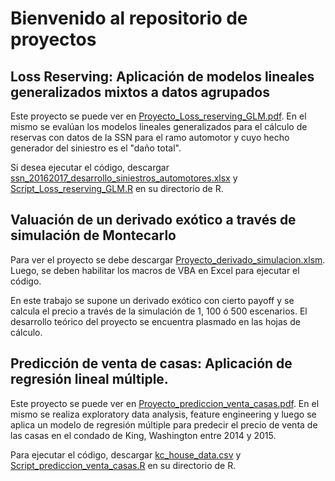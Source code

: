 # Bienvenido al repositorio de proyectos
## Loss Reserving: Aplicación de modelos lineales generalizados mixtos a datos agrupados

Este proyecto se puede ver en [Proyecto_Loss_reserving_GLM.pdf](https://github.com/augustod-prieto/projects/blob/aaf2ddb39961cff402519f8ed7b3c69c761642df/Proyecto_Loss_reserving_GLM.pdf).
En el mismo se evalúan los modelos lineales generalizados para el cálculo de reservas con datos de la SSN para el ramo automotor y cuyo hecho generador del siniestro es el "daño total". 

Si desea ejecutar el código, descargar [ssn_20162017_desarrollo_siniestros_automotores.xlsx](https://github.com/augustod-prieto/projects/blob/aaf2ddb39961cff402519f8ed7b3c69c761642df/ssn_20162017_desarrollo_siniestros_automotores.xlsx) y [Script_Loss_reserving_GLM.R](https://github.com/augustod-prieto/projects/blob/aaf2ddb39961cff402519f8ed7b3c69c761642df/Script_Loss_reserving_GLM.R) en su directorio de R.

## Valuación de un derivado exótico a través de simulación de Montecarlo

Para ver el proyecto se debe descargar [Proyecto_derivado_simulacion.xlsm](https://github.com/augustod-prieto/projects/blob/aaf2ddb39961cff402519f8ed7b3c69c761642df/Proyecto_derivado_simulacion.xlsm). Luego, se deben habilitar los macros de VBA en Excel para ejecutar el código.

En este trabajo se supone un derivado exótico con cierto payoff y se calcula el precio a través de la simulación de 1, 100 ó 500 escenarios. El desarrollo teórico del proyecto se encuentra plasmado en las hojas de cálculo.

## Predicción de venta de casas: Aplicación de regresión lineal múltiple.

Este proyecto se puede ver en [Proyecto_prediccion_venta_casas.pdf](https://github.com/augustod-prieto/projects/blob/aaf2ddb39961cff402519f8ed7b3c69c761642df/Proyecto_prediccion_venta_casas.pdf). En el mismo se realiza exploratory data analysis, feature engineering
y luego se aplica un modelo de regresión múltiple para predecir el precio de venta de las casas en el condado de King, Washington entre 2014 y 2015.

Para ejecutar el código, descargar [kc_house_data.csv](https://github.com/augustod-prieto/projects/blob/aaf2ddb39961cff402519f8ed7b3c69c761642df/kc_house_data.csv) y [Script_prediccion_venta_casas.R](https://github.com/augustod-prieto/projects/blob/aaf2ddb39961cff402519f8ed7b3c69c761642df/Script_prediccion_venta_casas.R) en su directorio de R.

